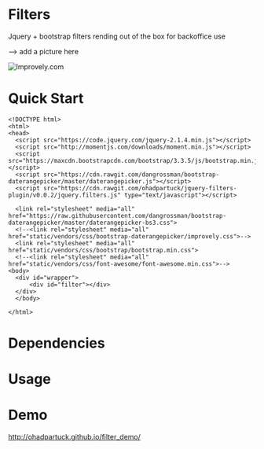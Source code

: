 # Filters
Jquery + bootstrap filters rending out of the box for backoffice use

--> add a picture here

![Improvely.com](http://i.imgur.com/LbAMf3D.png)

# Quick Start
```
<!DOCTYPE html>
<html>
<head>
  <script src="https://code.jquery.com/jquery-2.1.4.min.js"></script>
  <script src="http://momentjs.com/downloads/moment.min.js"></script>
  <script src="https://maxcdn.bootstrapcdn.com/bootstrap/3.3.5/js/bootstrap.min.js"></script>
  <script src="https://cdn.rawgit.com/dangrossman/bootstrap-daterangepicker/master/daterangepicker.js"></script>
  <script src="https://cdn.rawgit.com/ohadpartuck/jquery-filters-plugin/v0.0.2/jquery.filters.js" type="text/javascript"></script>
  
  <link rel="stylesheet" media="all" href="https://raw.githubusercontent.com/dangrossman/bootstrap-daterangepicker/master/daterangepicker-bs3.css">
  <!--<link rel="stylesheet" media="all" href="static/vendors/css/bootstrap-daterangepicker/improvely.css">-->
  <link rel="stylesheet" media="all" href="static/vendors/css/bootstrap/bootstrap.min.css">
  <!--<link rel="stylesheet" media="all" href="static/vendors/css/font-awesome/font-awesome.min.css">-->
<body>
  <div id="wrapper">
      <div id="filter"></div>
  </div> 
  </body>

</html>
```

# Dependencies


# Usage


# Demo
http://ohadpartuck.github.io/filter_demo/

